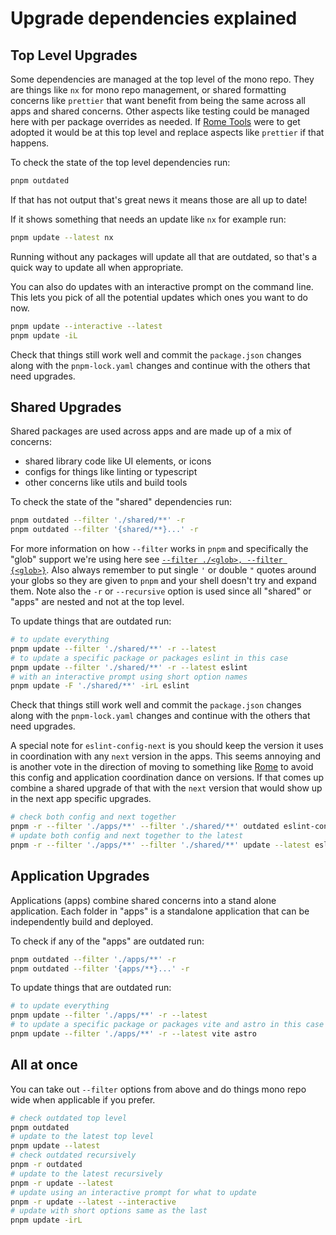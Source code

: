 # Upgrade dependencies explained

## Top Level Upgrades

Some dependencies are managed at the top level of the mono repo. They are things
like `nx` for mono repo management, or shared formatting concerns like
`prettier` that want benefit from being the same across all apps and shared
concerns. Other aspects like testing could be managed here with per package
overrides as needed. If [Rome Tools](https://rome.tools/) were to get adopted it
would be at this top level and replace aspects like `prettier` if that happens.

To check the state of the top level dependencies run:

```zsh
pnpm outdated
```

If that has not output that's great news it means those are all up to date!

If it shows something that needs an update like `nx` for example run:

```zsh
pnpm update --latest nx
```

Running without any packages will update all that are outdated, so that's a
quick way to update all when appropriate.

You can also do updates with an interactive prompt on the command line. This
lets you pick of all the potential updates which ones you want to do now.

```zsh
pnpm update --interactive --latest
pnpm update -iL
```

Check that things still work well and commit the `package.json` changes along
with the `pnpm-lock.yaml` changes and continue with the others that need
upgrades.

## Shared Upgrades

Shared packages are used across apps and are made up of a mix of concerns:

- shared library code like UI elements, or icons
- configs for things like linting or typescript
- other concerns like utils and build tools

To check the state of the "shared" dependencies run:

```zsh
pnpm outdated --filter './shared/**' -r
pnpm outdated --filter '{shared/**}...' -r
```

For more information on how `--filter` works in `pnpm` and specifically the
"glob" support we're using here see
[`--filter ./<glob>, --filter {<glob>}`](https://pnpm.io/filtering#--filter-glob---filter-glob).
Also always remember to put single `'` or double `"` quotes around your globs so
they are given to `pnpm` and your shell doesn't try and expand them. Note also
the `-r` or `--recursive` option is used since all "shared" or "apps" are nested
and not at the top level.

To update things that are outdated run:

```zsh
# to update everything
pnpm update --filter './shared/**' -r --latest
# to update a specific package or packages eslint in this case
pnpm update --filter './shared/**' -r --latest eslint
# with an interactive prompt using short option names
pnpm update -F './shared/**' -irL eslint
```

Check that things still work well and commit the `package.json` changes along
with the `pnpm-lock.yaml` changes and continue with the others that need
upgrades.

A special note for `eslint-config-next` is you should keep the version it uses
in coordination with any `next` version in the apps. This seems annoying and is
another vote in the direction of moving to something like
[Rome](https://rome.tools/) to avoid this config and application coordination
dance on versions. If that comes up combine a shared upgrade of that with the
`next` version that would show up in the next app specific upgrades.

```zsh
# check both config and next together
pnpm -r --filter './apps/**' --filter './shared/**' outdated eslint-config-next next
# update both config and next together to the latest
pnpm -r --filter './apps/**' --filter './shared/**' update --latest eslint-config-next next
```

## Application Upgrades

Applications (apps) combine shared concerns into a stand alone application. Each
folder in "apps" is a standalone application that can be independently build and
deployed.

To check if any of the "apps" are outdated run:

```zsh
pnpm outdated --filter './apps/**' -r
pnpm outdated --filter '{apps/**}...' -r
```

To update things that are outdated run:

```zsh
# to update everything
pnpm update --filter './apps/**' -r --latest
# to update a specific package or packages vite and astro in this case
pnpm update --filter './apps/**' -r --latest vite astro
```

## All at once

You can take out `--filter` options from above and do things mono repo wide when
applicable if you prefer.

```zsh
# check outdated top level
pnpm outdated
# update to the latest top level
pnpm update --latest
# check outdated recursively
pnpm -r outdated
# update to the latest recursively
pnpm -r update --latest
# update using an interactive prompt for what to update
pnpm -r update --latest --interactive
# update with short options same as the last
pnpm update -irL
```
